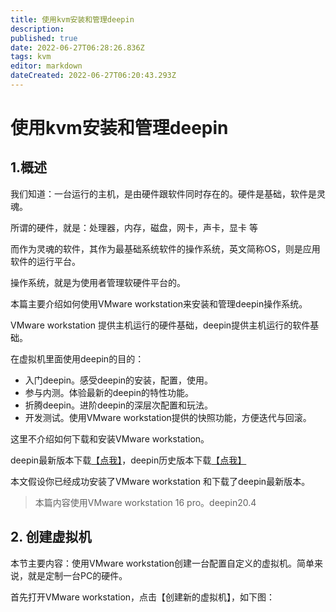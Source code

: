 ```yaml
---
title: 使用kvm安装和管理deepin
description: 
published: true
date: 2022-06-27T06:28:26.836Z
tags: kvm
editor: markdown
dateCreated: 2022-06-27T06:20:43.293Z
---
```


# 使用kvm安装和管理deepin 

## 1.概述
我们知道：一台运行的主机，是由硬件跟软件同时存在的。硬件是基础，软件是灵魂。

所谓的硬件，就是：处理器，内存，磁盘，网卡，声卡，显卡 等

而作为灵魂的软件，其作为最基础系统软件的操作系统，英文简称OS，则是应用软件的运行平台。

操作系统，就是为使用者管理软硬件平台的。

本篇主要介绍如何使用VMware workstation来安装和管理deepin操作系统。

VMware workstation 提供主机运行的硬件基础，deepin提供主机运行的软件基础。

在虚拟机里面使用deepin的目的：

- 入门deepin。感受deepin的安装，配置，使用。
- 参与内测。体验最新的deepin的特性功能。
- 折腾deepin。进阶deepin的深层次配置和玩法。
- 开发测试。使用VMware workstation提供的快照功能，方便迭代与回滚。

这里不介绍如何下载和安装VMware workstation。

deepin最新版本下载[【点我】](https://www.deepin.org/zh/download/)，deepin历史版本下载[【点我】](https://cdimage.deepin.com/releases/)

本文假设你已经成功安装了VMware workstation 和下载了deepin最新版本。

> 本篇内容使用VMware workstation 16 pro。deepin20.4

## 2. 创建虚拟机

本节主要内容：使用VMware workstation创建一台配置自定义的虚拟机。简单来说，就是定制一台PC的硬件。

首先打开VMware workstation，点击【创建新的虚拟机】，如下图：